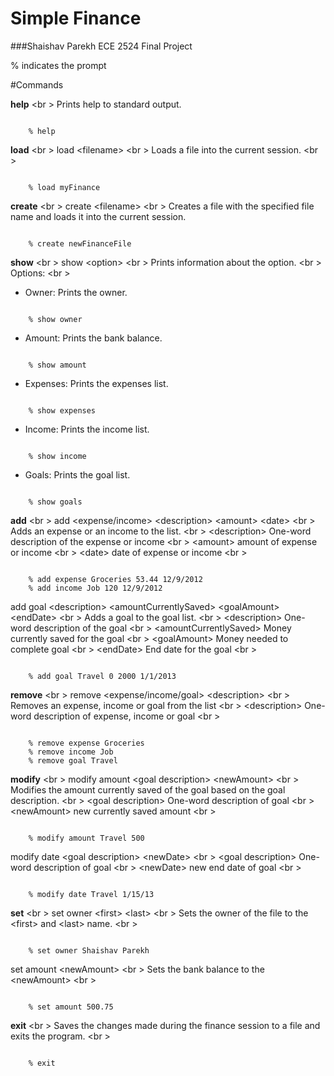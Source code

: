 Simple Finance
==============
###Shaishav Parekh ECE 2524 Final Project

% indicates the prompt

#Commands

**help**  <br \>
Prints help to standard output. 
<pre><code>
	% help
</code></pre>

**load**  <br \>
load \<filename>  <br \>
Loads a file into the current session.  <br \>
<pre><code>
	% load myFinance
</code></pre>

**create**  <br \>
create \<filename>  <br \>
Creates a file with the specified file name and loads it into the current session.
<pre><code>
	% create newFinanceFile
</code></pre>

**show**  <br \>
show \<option>  <br \>
Prints information about the option.  <br \>
Options: <br \>

- Owner: Prints the owner.
<pre><code>
	% show owner
</code></pre>
- Amount: Prints the bank balance. 
<pre><code>
	% show amount
</code></pre>
- Expenses: Prints the expenses list.
<pre><code>
	% show expenses
</code></pre>
- Income: Prints the income list.
<pre><code>
	% show income
</code></pre>
- Goals: Prints the goal list.
<pre><code>
	% show goals
</code></pre>

**add**  <br \>
add \<expense/income> \<description> \<amount> \<date>  <br \>
Adds an expense or an income to the list.  <br \>
\<description> One-word description of the expense or income  <br \>
\<amount> amount of expense or income  <br \>
\<date> date of expense or income  <br \>
<pre><code>
	% add expense Groceries 53.44 12/9/2012
	% add income Job 120 12/9/2012
</code></pre>

add goal \<description> \<amountCurrentlySaved> \<goalAmount> \<endDate>  <br \>
Adds a goal to the goal list.  <br \>
\<description> One-word description of the goal  <br \>
\<amountCurrentlySaved> Money currently saved for the goal  <br \>
\<goalAmount> Money needed to complete goal  <br \>
\<endDate> End date for the goal  <br \>
<pre><code>
	% add goal Travel 0 2000 1/1/2013
</code></pre>

**remove**  <br \>
remove \<expense/income/goal> \<description>  <br \>
Removes an expense, income or goal from the list  <br \>
\<description> One-word description of expense, income or goal  <br \>
<pre><code>
	% remove expense Groceries
	% remove income Job
	% remove goal Travel
</code></pre>

**modify**  <br \>
modify amount \<goal description> \<newAmount>  <br \>
Modifies the amount currently saved of the goal based on the goal description.  <br \>
\<goal description> One-word description of goal  <br \>
\<newAmount> new currently saved amount  <br \>
<pre><code>
	% modify amount Travel 500
</code></pre>

modify date \<goal description> \<newDate>  <br \>
\<goal description> One-word description of goal  <br \>
\<newDate> new end date of goal  <br \>
<pre><code>
	% modify date Travel 1/15/13
</code></pre>

**set**  <br \>
set owner \<first> \<last>  <br \>
Sets the owner of the file to the \<first> and \<last> name.  <br \>
<pre><code>
	% set owner Shaishav Parekh 
</code></pre>

set amount \<newAmount>  <br \>
Sets the bank balance to the \<newAmount>  <br \>
<pre><code>
	% set amount 500.75
</code></pre>

**exit**  <br \>
Saves the changes made during the finance session to a file and exits the program.  <br \>
<pre><code>
	% exit
</code></pre>